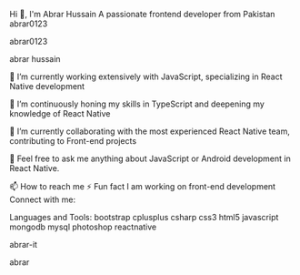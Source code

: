 Hi 👋, I'm Abrar Hussain
A passionate frontend developer from Pakistan
abrar0123

abrar0123

abrar hussain

🔭 I’m currently working extensively with JavaScript, specializing in React Native development

🌱 I’m continuously honing my skills in TypeScript and deepening my knowledge of React Native

👯 I’m currently collaborating with the most experienced React Native team, contributing to Front-end projects

💬 Feel free to ask me anything about JavaScript or Android development in React Native.

📫 How to reach me 
⚡ Fun fact I am working on front-end development
Connect with me:

Languages and Tools:
bootstrap cplusplus csharp css3 html5 javascript mongodb mysql photoshop reactnative

abrar-it

 abrar


